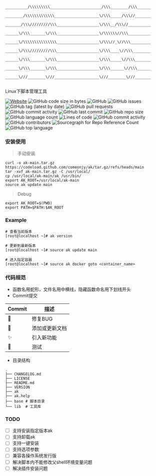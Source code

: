```

       __________/\\\\\\\\\_______________________/\\\________/\\\______        
        ________/\\\\\\\\\\\\\____________________\/\\\_____/\\\//_______       
         _______/\\\/////////\\\___________________\/\\\__/\\\//__________      
          ______\/\\\_______\/\\\___________________\/\\\\\\//\\\__________     
           ______\/\\\\\\\\\\\\\\\___________________\/\\\//_\//\\\_________    
            ______\/\\\/////////\\\___________________\/\\\____\//\\\________   
             ______\/\\\_______\/\\\___________________\/\\\_____\//\\\_______  
              ______\/\\\_______\/\\\___________________\/\\\______\//\\\______ 
               ______\///________\///____________________\///________\///_______
                                                      
```


Linux下脚本管理工具

[![Website](https://img.shields.io/website?url=https%3A%2F%2Fwww.jiangyang.me)](https://blog.jiangyang.me)
![GitHub code size in bytes](https://img.shields.io/github/languages/code-size/comeonjy/ak)
![GitHub](https://img.shields.io/github/license/comeonjy/ak)
![GitHub issues](https://img.shields.io/github/issues/comeonjy/ak)
![GitHub tag (latest by date)](https://img.shields.io/github/v/tag/comeonjy/ak)
![GitHub pull requests](https://img.shields.io/github/issues-pr/comeonjy/ak)
![GitHub commit activity](https://img.shields.io/github/commit-activity/w/comeonjy/ak)
![GitHub last commit](https://img.shields.io/github/last-commit/comeonjy/ak)
![GitHub repo size](https://img.shields.io/github/repo-size/comeonjy/ak)
![GitHub language count](https://img.shields.io/github/languages/count/comeonjy/ak)
![Lines of code](https://img.shields.io/tokei/lines/github/comeonjy/ak)
![GitHub commit activity](https://img.shields.io/github/commit-activity/y/comeonjy/ak)
![GitHub contributors](https://img.shields.io/github/contributors-anon/comeonjy/ak)
![Sourcegraph for Repo Reference Count](https://img.shields.io/sourcegraph/rrc/github.com/comeonjy/ak)
![GitHub top language](https://img.shields.io/github/languages/top/comeonjy/ak)



### 安装使用

> 手动安装

```shell
curl -o ak-main.tar.gz https://codeload.github.com/comeonjy/ak/tar.gz/refs/heads/main
tar -xvf ak-main.tar.gz -C /usr/local/
cp /usr/local/ak-main/ak /usr/bin/
export AK_ROOT=/usr/local/ak-main
source ak update main
```

> Debug

```shell
export AK_ROOT=$(PWD)
export PATH=$PATH:$AK_ROOT
```

### Example

```shell
# 查看当前版本
[root@localhost ~]# ak version

# 更新到最新版本
[root@localhost ~]# source ak update main

# 进入指定容器
[root@localhost ~]# source ak docker goto <container_name>

```

### 代码规范
* 函数名用蛇形，文件名用中横线，隐藏函数命名用下划线开头
* Commit提交

| Commit      | 描述      |
|-------------|---------|
| :bug:       | 修复BUG   |
| :memo:      | 添加或更新文档 |
| :sparkles:  | 引入新功能   |
| :test_tube: | 测试      |

* 目录结构
```
.
├── CHANGELOG.md
├── LICENSE
├── README.md
├── VERSION
├── ak
├── ak.help
├── base # 脚本目录
└── lib  # 工具库
```

### TODO
- [ ] 支持安装指定版本ak
- [ ] 支持卸载ak
- [ ] 支持一键安装
- [ ] 支持选项参数
- [ ] 兼容各操作系统发行版
- [ ] 解决脚本内不能修改父shell环境变量问题
- [ ] 解决插件安装问题
